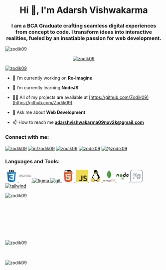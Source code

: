 <h1 align="center">Hi 👋, I'm Adarsh Vishwakarma</h1>
<h3 align="center">I am a BCA Graduate crafting seamless digital experiences from concept to code. I transform ideas into interactive realities, fueled by an insatiable passion for web development.</h3>

<p align="left"> <img src="https://komarev.com/ghpvc/?username=zodik09&label=Profile%20views&color=0e75b6&style=flat" alt="zodik09" /> </p>

<p align="center"> <a href="https://github.com/ryo-ma/github-profile-trophy"><img src="https://github-profile-trophy.vercel.app/?username=zodik09" alt="zodik09" /></a> </p>

<p align="left"> <a href="https://twitter.com/zodik09" target="blank"><img src="https://img.shields.io/twitter/follow/zodik09?logo=twitter&style=for-the-badge" alt="zodik09" /></a> </p>

- 🔭 I’m currently working on **Re-Imagine**

- 🌱 I’m currently learning **NodeJS**

- 👨‍💻 All of my projects are available at [https://github.com/Zodik09](https://github.com/Zodik09)

- 💬 Ask me about **Web Development**

- 📫 How to reach me **adarshvishwakarma09nov2k@gmail.com**


<h3 align="left">Connect with me:</h3>
<p align="left">
<a href="https://twitter.com/zodik09" target="blank"><img align="center" src="https://raw.githubusercontent.com/rahuldkjain/github-profile-readme-generator/master/src/images/icons/Social/twitter.svg" alt="zodik09" height="30" width="40" /></a>
<a href="https://linkedin.com/in/zodik09" target="blank"><img align="center" src="https://raw.githubusercontent.com/rahuldkjain/github-profile-readme-generator/master/src/images/icons/Social/linked-in-alt.svg" alt="in/zodik09" height="30" width="40" /></a>
<a href="https://fb.com/zodik09" target="blank"><img align="center" src="https://raw.githubusercontent.com/rahuldkjain/github-profile-readme-generator/master/src/images/icons/Social/facebook.svg" alt="zodik09" height="30" width="40" /></a>
<a href="https://instagram.com/zodik09" target="blank"><img align="center" src="https://raw.githubusercontent.com/rahuldkjain/github-profile-readme-generator/master/src/images/icons/Social/instagram.svg" alt="zodik09" height="30" width="40" /></a>
<a href="https://www.youtube.com/@zodik09" target="blank"><img align="center" src="https://raw.githubusercontent.com/rahuldkjain/github-profile-readme-generator/master/src/images/icons/Social/youtube.svg" alt="@zodik09" height="30" width="40" /></a>

<h3 align="left">Languages and Tools:</h3>
<p align="left"> <a href="https://www.w3schools.com/css/" target="_blank" rel="noreferrer"> <img src="https://raw.githubusercontent.com/devicons/devicon/master/icons/css3/css3-original-wordmark.svg" alt="css3" width="40" height="40"/> </a> <a href="https://expressjs.com" target="_blank" rel="noreferrer"> <img src="https://raw.githubusercontent.com/devicons/devicon/master/icons/express/express-original-wordmark.svg" alt="express" width="40" height="40"/> </a> <a href="https://www.figma.com/" target="_blank" rel="noreferrer"> <img src="https://www.vectorlogo.zone/logos/figma/figma-icon.svg" alt="figma" width="40" height="40"/> </a> <a href="https://git-scm.com/" target="_blank" rel="noreferrer"> <img src="https://www.vectorlogo.zone/logos/git-scm/git-scm-icon.svg" alt="git" width="40" height="40"/> </a> <a href="https://www.w3.org/html/" target="_blank" rel="noreferrer"> <img src="https://raw.githubusercontent.com/devicons/devicon/master/icons/html5/html5-original-wordmark.svg" alt="html5" width="40" height="40"/> </a> <a href="https://developer.mozilla.org/en-US/docs/Web/JavaScript" target="_blank" rel="noreferrer"> <img src="https://raw.githubusercontent.com/devicons/devicon/master/icons/javascript/javascript-original.svg" alt="javascript" width="40" height="40"/> </a> <a href="https://www.linux.org/" target="_blank" rel="noreferrer"> <img src="https://raw.githubusercontent.com/devicons/devicon/master/icons/linux/linux-original.svg" alt="linux" width="40" height="40"/> </a> <a href="https://www.mongodb.com/" target="_blank" rel="noreferrer"> <img src="https://raw.githubusercontent.com/devicons/devicon/master/icons/mongodb/mongodb-original-wordmark.svg" alt="mongodb" width="40" height="40"/> </a> <a href="https://nodejs.org" target="_blank" rel="noreferrer"> <img src="https://raw.githubusercontent.com/devicons/devicon/master/icons/nodejs/nodejs-original-wordmark.svg" alt="nodejs" width="40" height="40"/> </a> <a href="https://www.photoshop.com/en" target="_blank" rel="noreferrer"> <img src="https://raw.githubusercontent.com/devicons/devicon/master/icons/photoshop/photoshop-line.svg" alt="photoshop" width="40" height="40"/> </a> <a href="https://tailwindcss.com/" target="_blank" rel="noreferrer"> <img src="https://www.vectorlogo.zone/logos/tailwindcss/tailwindcss-icon.svg" alt="tailwind" width="40" height="40"/> </a> </p>

<p><img align="left" src="https://github-readme-stats.vercel.app/api/top-langs?username=zodik09&show_icons=true&locale=en&layout=compact" alt="zodik09" /></p>
<br>
<p>&nbsp;<br><br><br><br><br><br><br><img align="center" src="https://github-readme-stats.vercel.app/api?username=zodik09&show_icons=true&locale=en" alt="zodik09" /></p>
<br>
<p><img align="center" src="https://github-readme-streak-stats.herokuapp.com/?user=zodik09&" alt="zodik09" /></p>
